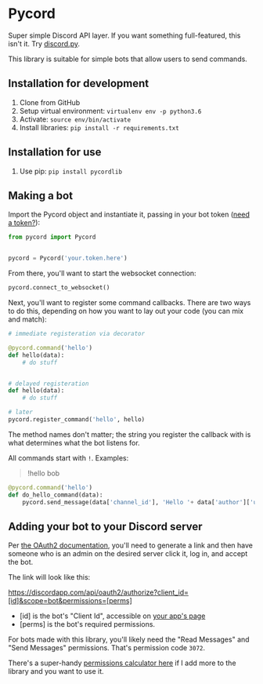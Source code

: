 # Pycord

Super simple Discord API layer. If you want something full-featured, this isn't it. Try [discord.py](https://github.com/Rapptz/discord.py).

This library is suitable for simple bots that allow users to send commands.

## Installation for development

1. Clone from GitHub
2. Setup virtual environment: `virtualenv env -p python3.6`
3. Activate: `source env/bin/activate`
4. Install libraries: `pip install -r requirements.txt`

## Installation for use

1. Use pip: `pip install pycordlib`

## Making a bot

Import the Pycord object and instantiate it, passing in your bot token ([need a token?](https://discordapp.com/developers/applications/me)):

```python
from pycord import Pycord


pycord = Pycord('your.token.here')
```

From there, you'll want to start the websocket connection:

```python
pycord.connect_to_websocket()
```

Next, you'll want to register some command callbacks. There are two ways to do this, depending on how you want to lay out your code (you can mix and match):

```python
# immediate registeration via decorator

@pycord.command('hello')
def hello(data):
    # do stuff


# delayed registeration
def hello(data):
    # do stuff

# later
pycord.register_command('hello', hello)
```

The method names don't matter; the string you register the callback with is what determines what the bot listens for.

All commands start with `!`. Examples:

> !hello bob

```python
@pycord.command('hello')
def do_hello_command(data):
    pycord.send_message(data['channel_id'], 'Hello '+ data['author']['username'])
```

## Adding your bot to your Discord server

Per [the OAuth2 documentation](https://discordapp.com/developers/docs/topics/oauth2#adding-bots-to-guilds), you'll need to generate a link and then
have someone who is an admin on the desired server click it, log in, and accept the bot.

The link will look like this:

https://discordapp.com/api/oauth2/authorize?client_id=[id]&scope=bot&permissions=[perms]

* [id] is the bot's "Client Id", accessible on [your app's page](https://discordapp.com/developers/applications/me)
* [perms] is the bot's required permissions.

For bots made with this library, you'll likely need the "Read Messages" and "Send Messages" permissions. That's permission code `3072`.

There's a super-handy [permissions calculator here](https://discordapi.com/permissions.html) if I add more to the library and you want to use it.
